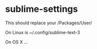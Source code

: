 # sublime-settings

This should replace your <sublime config>/Packages/User/

On Linux <sublime config> is ~/.config/sublime-text-3 

On OS X ...
